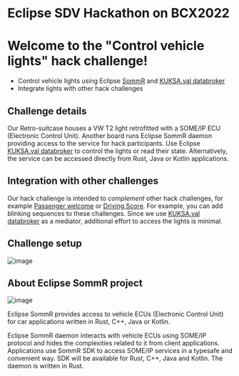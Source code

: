 # Eclipse SDV Hackathon on BCX2022

# Welcome to the "Control vehicle lights" hack challenge!

* Control vehicle lights using Eclipse [SommR](https://projects.eclipse.org/projects/automotive.sommr) and [KUKSA.val databroker](https://github.com/eclipse/kuksa.val/tree/master/kuksa_databroker#readme)
* Integrate lights with other hack challenges

## Challenge details

Our Retro-suitcase houses a VW T2 light retrofitted with a SOME/IP ECU (Electronic Control Unit).
Another board runs Eclipse SommR daemon providing access to the service for hack participants.
Use Eclipse [KUKSA.val databroker](https://github.com/eclipse/kuksa.val/tree/master/kuksa_databroker#readme)
to control the lights or read their state.
Alternatively, the service can be accessed directly from Rust, Java or Kotlin applications.

## Integration with other challenges

Our hack challenge is intended to *complement* other hack challenges, for example [Passenger welcome](https://github.com/Eclipse-SDV-Hackathon-BCX/hackchallenge-passenger-welcome) or [Driving Score](https://github.com/Eclipse-SDV-Hackathon-BCX/hackchallenge-driving-score). For example, you can add blinking sequences to these challenges. Since we use [KUKSA.val databroker](https://github.com/eclipse/kuksa.val/tree/master/kuksa_databroker#readme) as a mediator,
additional effort to access the lights is minimal.

## Challenge setup

![image](https://user-images.githubusercontent.com/827794/199997772-ec990e1c-b623-4aef-a12b-b18e4964ad70.png)

## About Eclipse SommR project

![image](https://user-images.githubusercontent.com/827794/199989346-6766e11e-36ac-4318-b636-0fa5e9b303b6.png)

Eclipse SommR provides access to vehicle ECUs (Electronic Control Unit) for car applications written in Rust, C++, Java or Kotlin. 

Eclipse SommR daemon interacts with vehicle ECUs using SOME/IP protocol and hides the complexities related to it from client applications. Applications use SommR SDK to access SOME/IP services in a typesafe and convenient way. SDK will be available for Rust, C++, Java and Kotlin. The daemon is written in Rust.
